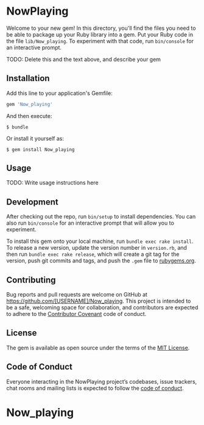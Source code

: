 # NowPlaying

Welcome to your new gem! In this directory, you'll find the files you need to be able to package up your Ruby library into a gem. Put your Ruby code in the file `lib/Now_playing`. To experiment with that code, run `bin/console` for an interactive prompt.

TODO: Delete this and the text above, and describe your gem

## Installation

Add this line to your application's Gemfile:

```ruby
gem 'Now_playing'
```

And then execute:

    $ bundle

Or install it yourself as:

    $ gem install Now_playing

## Usage

TODO: Write usage instructions here

## Development

After checking out the repo, run `bin/setup` to install dependencies. You can also run `bin/console` for an interactive prompt that will allow you to experiment.

To install this gem onto your local machine, run `bundle exec rake install`. To release a new version, update the version number in `version.rb`, and then run `bundle exec rake release`, which will create a git tag for the version, push git commits and tags, and push the `.gem` file to [rubygems.org](https://rubygems.org).

## Contributing

Bug reports and pull requests are welcome on GitHub at https://github.com/[USERNAME]/Now_playing. This project is intended to be a safe, welcoming space for collaboration, and contributors are expected to adhere to the [Contributor Covenant](http://contributor-covenant.org) code of conduct.

## License

The gem is available as open source under the terms of the [MIT License](https://opensource.org/licenses/MIT).

## Code of Conduct

Everyone interacting in the NowPlaying project’s codebases, issue trackers, chat rooms and mailing lists is expected to follow the [code of conduct](https://github.com/[USERNAME]/Now_playing/blob/master/CODE_OF_CONDUCT.md).
# Now_playing
